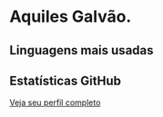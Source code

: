 
# Aquiles Galvão. 

## Linguagens mais usadas


## Estatísticas GitHub
[Veja seu perfil completo](https://github.com/Gxlvxao)
